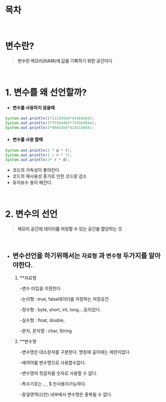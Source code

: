 # 목차



<br/>

# 변수란?

> **변수란 메모리(RAM)에 값을 기록하기 위한 공간이다**

<br/>

# 1. 변수를 왜 선언할까?


- #### 변수를 사용하지 않을때

```java
System.out.println(2*11234564*45464564);
System.out.println(2*75564464*754564564);
System.out.println(2*9665454*415615644);
```


- #### 변수를 사용 할때

```java
System.out.println(2 * p * r);
System.out.println(2 / r * 7);
System.out.println(2* r * d);
```

- 코드의 가독성이 좋아진다
- 코드의 재사용성 증가로 인한 코드량 감소 
- 유지보수 용이 해진다.

<br/>

# 2. 변수의 선언

> **메모리 공간에 데이터를 저장할 수 있는 공간을 할당하는 것**

<br/>


- ## 변수선언을 하기위해서는 <code><strong>자료형</strong></code> 과 <code><strong>변수형</strong></code> 두가지를 알아야한다.
    
    1. **자료형 
        
        -변수 타입을 지정한다
        
        -논리형 : true, false데이터를 저장하는 저장공간
       
       -정수형 : byte, short, int, long....등이있다.
        
       -실수형 : float, double, 
       
       -문자, 문자열 : char, String 
     
     2. **변수명
        
        -변수명은 대소문자를 구분한다. 명칭에 길이에는 제한이없다. 
        
        -예약어를 변수명으로 사용할수없다.
        
        -변수명의 첫글자를 숫자로 사용할 수 없다.
       
        -특수기호는 _ , $ 만사용이가능하다.
        
        -동일영역({}안) 내부에서 변수명은 중복될 수 없다.
        




